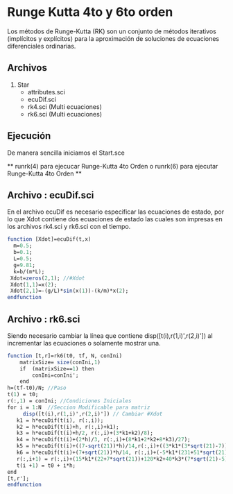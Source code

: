 # Runge Kutta 4to y 6to orden

Los métodos de Runge-Kutta (RK) son un conjunto de métodos iterativos (implícitos y explícitos) para la aproximación de soluciones de ecuaciones diferenciales ordinarias.


##  Archivos 
1. Star
    * attributes.sci
    * ecuDif.sci
    * rk4.sci (Multi ecuaciones)
    * rk6.sci (Multi ecuaciones)


##  Ejecución

De manera sencilla iniciamos el Start.sce 

** runrk(4) para ejecucar Runge-Kutta 4to Orden  o  runrk(6) para ejecutar Runge-Kutta 4to Orden **

##  Archivo : ecuDif.sci

En el archivo ecuDif es necesario especificar las ecuaciones de estado, por lo que Xdot contiene dos ecuaciones de estado las cuales son impresas en los archivos rk4.sci y rk6.sci con el tiempo.
```scilab
function [Xdot]=ecuDif(t,x)
  m=0.5;
  b=0.1;
  L=0.5;
  g=9.81;
  k=b/(m*L);
 Xdot=zeros(2,1); //#Xdot
 Xdot(1,1)=x(2);
 Xdot(2,1)=-(g/L)*sin(x(1))-(k/m)*x(2);
endfunction
```

##  Archivo : rk6.sci

Siendo necesario cambiar la línea que contiene  disp([t(i),r(1,i)',r(2,i)']) al incrementar las ecuaciones o solamente mostrar una.
```scilab
function [t,r]=rk6(t0, tf, N, conIni)
    matrixSize= size(conIni,1)
    if  (matrixSize==1) then
        conIni=conIni';
    end
h=(tf-t0)/N; //Paso
t(1) = t0;
r(:,1) = conIni; //Condiciones Iniciales
for i = 1:N  //Seccion Modificable para matriz
     disp([t(i),r(1,i)',r(2,i)']) // Cambiar #Xdot
   k1 = h*ecuDif(t(i), r(:,i));
   k2 = h*ecuDif(t(i)+h, r(:,i)+k1);
   k3 = h*ecuDif(t(i)+h/2, r(:,i)+(3*k1+k2)/8);  
   k4 = h*ecuDif(t(i)+(2*h)/3, r(:,i)+(8*k1+2*k2+8*k3)/27); 
   k5 = h*ecuDif(t(i)+((7-sqrt(21))*h)/14,r(:,i)+((3*k1*(3*sqrt(21)-7))-(8*k2*(7-sqrt(21)))+(48*k3*(7-sqrt(21)))-(3*k4*(21-sqrt(21))))/392);
   k6 = h*ecuDif(t(i)+(7+sqrt(21))*h/14, r(:,i)+(-5*k1*(231+51*sqrt(21))-40*k2*(7+sqrt(21))-320*k3*sqrt(21)+3*k4*(21+121*sqrt(21))+392*k5*(6+sqrt(21)))/1960); 
   r(:,i+1) = r(:,i)+(15*k1*(22+7*sqrt(21))+120*k2+40*k3*(7*sqrt(21)-5)-63*k4*(3*sqrt(21)-2)-14*k5*(49+9*sqrt(21))+70*k6*(7-sqrt(21)))/180;
   t(i +1) = t0 + i*h;
end
[t,r'];     
endfunction
```
